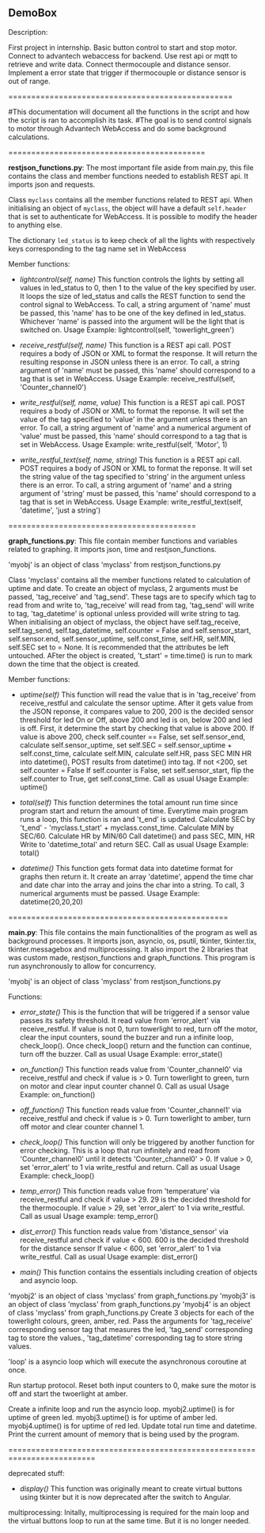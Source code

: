 ## DemoBox

Description:

First project in internship. Basic button control to start and stop motor. Connect to advantech webaccess for backend. Use rest api or mqtt to retrieve and write data. Connect thermocouple and distance sensor. Implement a error state that trigger if thermocouple or distance sensor is out of range.

=================================================

#This documentation will document all the functions in the script and how the script is ran to accomplish its task.
#The goal is to send control signals to motor through Advantech WebAccess and do some background calculations.

===========================================

**restjson_functions.py**:
The most important file aside from main.py, this file contains the class and member functions needed to establish REST api. It imports json and requests.

Class `myclass` contains all the member functions related to REST api.
When initialising an object of `myclass`, the object will have a default `self.header` that is set to authenticate for WebAccess. It is possible to modify the header to anything else.

The dictionary `led_status` is to keep check of all the lights with respectively keys corresponding to the tag name set in WebAccess

Member functions:
- *lightcontrol(self, name)*
This function controls the lights by setting all values in led_status to 0, then 1 to the value of the key specified by user. It loops the size of led_status and calls the REST function to send the control signal to WebAccess. 
To call, a string argument of 'name' must be passed, this 'name' has to be one of the key defined in led_status. Whichever 'name' is passed into the argument will be the light that is switched on.
Usage Example: lightcontrol(self, 'towerlight_green')

- *receive_restful(self, name)*
This function is a REST api call. POST requires a body of JSON or XML to format the response. It will return the resulting response in JSON unless there is an error.
To call,  a string argument of 'name' must be passed, this 'name' should correspond to a tag that is set in WebAccess. 
Usage Example: receive_restful(self, 'Counter_channel0')

- *write_restful(self, name, value)*
This function is a REST api call. POST requires a body of JSON or XML to format the reponse. It will set the value of the tag specified to 'value' in the argument unless there is an error.
To call, a string argument of 'name' and a numerical argument of 'value' must be passed, this 'name' should correspond to a tag that is set in WebAccess.
Usage Example: write_restful(self, 'Motor', 1)

- *write_restful_text(self, name, string)*
This function is a REST api call. POST requires a body of JSON or XML to format the reponse. It will set the string value of the tag specified to 'string' in the argument unless there is an error.
To call, a string argument of 'name' and a string argument of 'string' must be passed, this 'name' should correspond to a tag that is set in WebAccess.
Usage Example: write_restful_text(self, 'datetime', 'just a string')

=========================================

**graph_functions.py**:
This file contain member functions and variables related to graphing. It imports json, time and restjson_functions.

'myobj' is an object of class 'myclass' from restjson_functions.py

Class 'myclass' contains all the member functions related to calculation of uptime and date.
To create an object of myclass, 2 arguments must be passed, 'tag_receive' and 'tag_send'. These tags are to specify which tag to read from and write to, 'tag_receive' will read from tag, 'tag_send' will write to tag, 'tag_datetime' is optional unless provided will write string to tag.
When initialising an object of myclass, the object have self.tag_receive, self.tag_send, self.tag_datetime, self.counter = False and self.sensor_start, self.sensor.end, self.sensor_uptime, self.const_time, self.HR, self.MIN, self.SEC set to = None. 
It is recommended that the attributes be left untouched.
AFter the object is created, 't_start' = time.time() is run to mark down the time that the object is created.

Member functions:
- *uptime(self)*
This function will read the value that is in 'tag_receive' from receive_restful and calculate the sensor uptime. 
After it gets value from the JSON reponse, it compares value to 200, 200 is the decided sensor threshold for led On or Off, above 200 and led is on, below 200 and led is off. 
First, it determine the start by checking that value is above 200.
If value is above 200, check self.counter == False, set self.sensor_end, calculate self.sensor_uptime, set self.SEC = self.sensor_uptime + self.const_time, calculate self.MIN, calculate self.HR, pass SEC MIN HR into datetime(), POST results from datetime() into tag. If not <200, set self.counter = False
If self.counter is False, set self.sensor_start, flip the self.counter to True, get self.const_time.
Call as usual
Usage Example: uptime()

- *total(self)*
This function determines the total amount run time since program start and return the amount of time.
Everytime main program runs a loop, this function is ran and 't_end' is updated.
Calculate SEC by 't_end' - 'myclass.t_start' + myclass.const_time. Calculate MIN by SEC/60. Calculate HR by MIN/60
Call datetime() and pass SEC, MIN, HR
Write to 'datetime_total' and return SEC.
Call as usual
Usage Example: total()

- *datetime()*
This function gets format data into datetime format for graphs then return it.
It create an array 'datetime', append the time char and date char into the array and joins the char into a string. 
To call, 3 numerical arguments must be passed.
Usage Example: datetime(20,20,20)

================================================

**main.py**:
This file contains the main functionalities of the program as well as background processes. It imports json, asyncio, os, psutil, tkinter, tkinter.tix, tkinter.messagebox and multiprocessing.
It also import the 2 libraries that was custom made, restjson_functions and graph_functions.
This program is run asynchronously to allow for concurrency.

'myobj' is an object of class 'myclass' from restjson_functions.py

Functions:
- *error_state()*
This is the function that will be triggered if a sensor value passes its safety threshold. It read value from 'error_alert' via receive_restful. 
If value is not 0, turn towerlight to red, turn off the motor, clear the input counters, sound the buzzer and run a infinite loop, check_loop().
Once check_loop() return and the function can continue, turn off the buzzer.
Call as usual
Usage Example: error_state()

- *on_function()*
This function reads value from 'Counter_channel0' via receive_restful and check if value is > 0.
Turn towerlight to green, turn on motor and clear input counter channel 0.
Call as usual
Usage Example: on_function()

- *off_function()*
This function reads value from 'Counter_channel1' via receive_restful and check if value is > 0.
Turn towerlight to amber, turn off motor and clear counter channel 1.

- *check_loop()*
This function will only be triggered by another function for error checking. 
This is a loop that run infinitely and read from 'Counter_channel0' until it detects 'Counter_channel0' > 0.
If value > 0, set 'error_alert' to 1 via write_restful and return.
Call as usual
Usage Example: check_loop()

- *temp_error()*
This function reads value from 'temperature' via receive_restful and check if value > 29.
29 is the decided threshold for the thermocouple. 
If value > 29, set 'error_alert' to 1 via write_restful.
Call as usual
Usage example: temp_error()

- *dist_error()*
This function reads value from 'distance_sensor' via receive_restful and check if value < 600.
600 is the decided threshold for the distance sensor 
If value < 600, set 'error_alert' to 1 via write_restful.
Call as usual
Usage example: dist_error()

- *main()*
This function contains the essentials including creation of objects and asyncio loop.

'myobj2' is an object of class 'myclass' from graph_functions.py
'myobj3' is an object of class 'myclass' from graph_functions.py
'myobj4' is an object of class 'myclass' from graph_functions.py
Create 3 objects for each of the towerlight colours, green, amber, red. 
Pass the arguments for 'tag_receive' corresponding sensor tag that measures the led, 'tag_send' corresponding tag to store the values., 'tag_datetime' corresponding tag to store string values.

'loop' is a asyncio loop which will execute the asynchronous coroutine at once. 

Run startup protocol.
Reset both input counters to 0, make sure the motor is off and start the twoerlight at amber.

Create a infinite loop and run the asyncio loop.
myobj2.uptime() is for uptime of green led.
myobj3.uptime() is for uptime of amber led.
myobj4.uptime() is for uptime of red led.
Update total run time and datetime.
Print the current amount of memory that is being used by the program.

=========================================================================

deprecated stuff:

- *display()*
This function was originally meant to create virtual buttons using tkinter but it is now deprecated after the switch to Angular.

multiprocessing:
Initally, multiprocessing is required for the main loop and the virtual buttons loop to run at the same time. But it is no longer needed.
